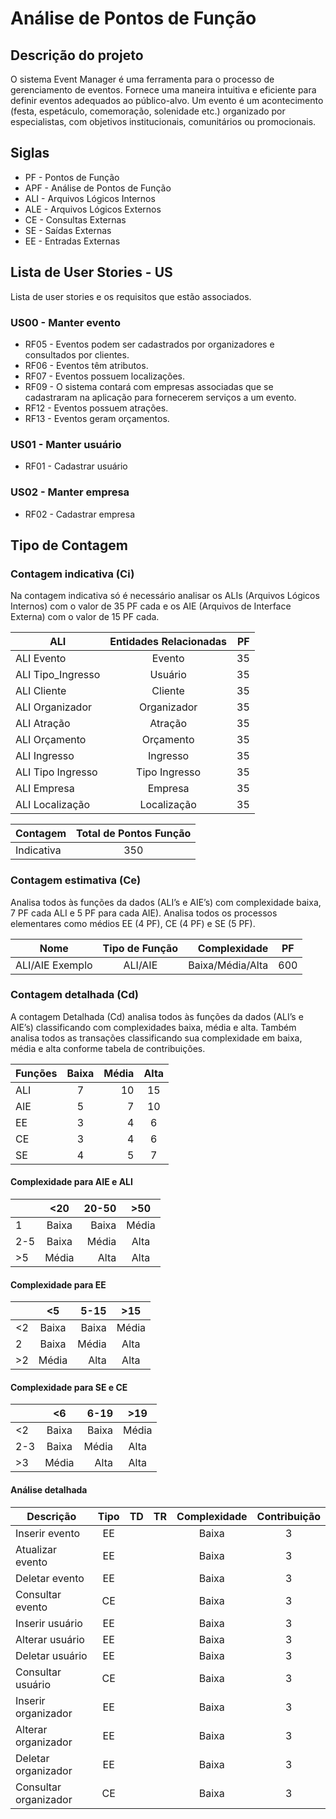 # Análise de Pontos de Função

## Descrição do projeto
O sistema Event Manager é uma ferramenta para o processo de gerenciamento de eventos. Fornece uma maneira intuitiva e eficiente para definir eventos adequados ao público-alvo. Um evento é um acontecimento (festa, espetáculo, comemoração, solenidade etc.) organizado por especialistas, com objetivos institucionais, comunitários ou promocionais.

## Siglas
*  PF - Pontos de Função
*	 APF - Análise de Pontos de Função
*	 ALI - Arquivos Lógicos Internos
*	 ALE - Arquivos Lógicos Externos
*	 CE -  Consultas Externas
*	 SE -  Saídas Externas
*	 EE -  Entradas Externas

## Lista de User Stories - US
Lista de user stories e os requisitos que estão associados.

### US00 - Manter evento
* RF05 - Eventos podem ser cadastrados por organizadores e consultados por clientes.
* RF06 - Eventos têm atributos.
* RF07 - Eventos possuem localizações.
* RF09 - O sistema contará com empresas associadas que se cadastraram na aplicação para fornecerem serviços a um evento.
* RF12 - Eventos possuem atrações.
* RF13 - Eventos geram orçamentos.

### US01 - Manter usuário
* RF01 - Cadastrar usuário

### US02 - Manter empresa
* RF02 - Cadastrar empresa

## Tipo de Contagem

### Contagem indicativa (Ci)
Na contagem indicativa só é necessário analisar os ALIs (Arquivos Lógicos Internos) com o valor de 35 PF cada e os AIE (Arquivos de Interface Externa) com o valor de 15 PF cada.

|         ALI          		|       Entidades Relacionadas     |  PF |
| ------------------------------|:--------------------------------:| ---:|
|     ALI Evento       		|              Evento              |  35 |
|     ALI Tipo_Ingresso      	|              Usuário             |  35 |
|     ALI Cliente      		|              Cliente             |  35 |
|    ALI Organizador   		|             Organizador          |  35 |
|     ALI Atração      		|              Atração             |  35 |
|     ALI Orçamento    		|             Orçamento            |  35 |
|     ALI Ingresso     		|              Ingresso            |  35 |
|    ALI Tipo Ingresso 		|            Tipo Ingresso         |  35 |
|     ALI Empresa      		|              Empresa             |  35 |
|    ALI Localização   		|             Localização          |  35 |

|     Contagem     |  Total de Pontos Função |
| -----------------|:-----------------------:|
|    Indicativa    |          350            |

### Contagem estimativa (Ce)
Analisa todos às funções da dados (ALI’s e AIE’s) com complexidade baixa, 7 PF cada ALI e 5 PF para cada AIE).
	Analisa todos os processos elementares como médios EE (4 PF), CE (4 PF) e SE (5 PF). 


|       Nome        |   Tipo de Função   |      Complexidade    |  PF |
| ----------------- |:------------------:| --------------------:|:---:|
|  ALI/AIE Exemplo  |       ALI/AIE      |    Baixa/Média/Alta  | 600 | 


### Contagem detalhada (Cd)
A contagem Detalhada (Cd) analisa todos às funções da dados (ALI’s e AIE’s) classificando com complexidades baixa, média e alta. Também analisa todos as transações classificando sua complexidade em baixa, média e alta conforme tabela de contribuições. 

|     Funções      |     Baixa     |      Média    |     Alta    |
| ---------------- |:-------------:| -------------:|:-----------:|
|       ALI        |       7       |       10      |      15     | 
|       AIE        |       5       |       7       |      10     | 
|       EE         |       3       |       4       |      6      | 
|       CE         |       3       |       4       |      6      | 
|       SE         |       4       |       5       |      7      | 

#### Complexidade para AIE e ALI
|                  |        <20        |      20-50       |      >50      |
| ---------------- |:-----------------:| ----------------:|:-------------:|
|        1         |       Baixa       |       Baixa      |      Média    | 
|       2-5        |       Baixa       |       Média      |      Alta     | 
|       >5         |       Média       |       Alta       |      Alta     | 

#### Complexidade para EE
|                  |        <5         |       5-15       |      >15      |
| ---------------- |:-----------------:| ----------------:|:-------------:|
|        <2        |       Baixa       |       Baixa      |      Média    | 
|         2        |       Baixa       |       Média      |      Alta     | 
|        >2        |       Média       |       Alta       |      Alta     | 

#### Complexidade para SE e CE
|                  |        <6         |       6-19       |      >19      |
| ---------------- |:-----------------:| ----------------:|:-------------:|
|        <2        |       Baixa       |       Baixa      |      Média    | 
|        2-3       |       Baixa       |       Média      |      Alta     | 
|        >3        |       Média       |       Alta       |      Alta     | 

#### Análise detalhada

|      Descrição      |       Tipo      |       TD       |      TR      |      Complexidade      |      Contribuição      |
| ------------------- |:---------------:| --------------:|:------------:|:----------------------:|:----------------------:|
|	Inserir evento	|	EE	|		|		|	Baixa		|	3		|
|	Atualizar evento |	EE	|		|		|	Baixa		|	3		|
|	Deletar evento	|	EE	|		|		|	Baixa		|	3		|
|	Consultar evento|	CE	|		|		|	Baixa		|	3		|
|Inserir usuário|EE|||Baixa|3|
|Alterar usuário|EE|||Baixa|3|
|Deletar usuário|EE|||Baixa|3|
|Consultar usuário|CE|||Baixa|3|
|Inserir organizador|EE|||Baixa|3|
|Alterar organizador|EE|||Baixa|3|
|Deletar organizador|EE|||Baixa|3|
|Consultar organizador|CE|||Baixa|3|
